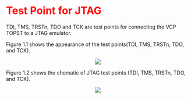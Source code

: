<h1 style="color:red">
  Test Point for JTAG
</h1>


TDI, TMS, TRSTn, TDO and TCK are test points for connecting the VCP TOPST to a JTAG emulator.  

Figure 1.1 shows the appearance of the test points(TDI, TMS, TRSTn, TDO, and TCK).
<p align="center"><img src="https://github.com/Topst-Dev/Documentation/assets/161264431/ea784ba7-4e26-4869-9655-3c54c9d81911"></p>  


Figure 1.2 shows the chematic of JTAG test points (TDI, TMS, TRSTn, TDO, and TCK).  
<p align="center"><img src="https://github.com/Topst-Dev/Documentation/assets/161264431/4fa56e0d-ec35-430a-8c6d-65b67033235e"></p>  
